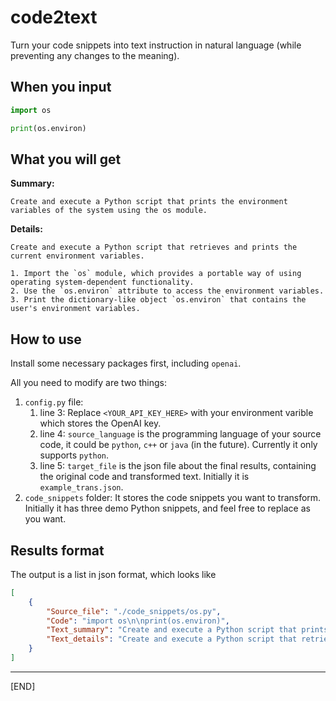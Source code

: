 # code2text

Turn your code snippets into text instruction in natural language (while preventing any changes to the meaning).

## When you input
```python
import os

print(os.environ)
```

## What you will get
**Summary:**
```
Create and execute a Python script that prints the environment variables of the system using the os module.
```

**Details:**
``` 
Create and execute a Python script that retrieves and prints the current environment variables.

1. Import the `os` module, which provides a portable way of using operating system-dependent functionality.
2. Use the `os.environ` attribute to access the environment variables.
3. Print the dictionary-like object `os.environ` that contains the user's environment variables.
```

## How to use

Install some necessary packages first, including `openai`.

All you need to modify are two things:
1. `config.py` file: 
    1. line 3: Replace `<YOUR_API_KEY_HERE>` with your environment varible which stores the OpenAI key.
    2. line 4: `source_language` is the programming language of your source code, it could be `python`, `c++` or `java` (in the future). Currently it only supports `python`.
    4. line 5: `target_file` is the json file about the final results, containing the original code and transformed text. Initially it is `example_trans.json`.
2. `code_snippets` folder: It stores the code snippets you want to transform. Initially it has three demo Python snippets, and feel free to replace as you want.

## Results format
The output is a list in json format, which looks like
```json
[
    {
        "Source_file": "./code_snippets/os.py",
        "Code": "import os\n\nprint(os.environ)",
        "Text_summary": "Create and execute a Python script that prints the environment variables of the system using the os module.",
        "Text_details": "Create and execute a Python script that retrieves and prints the current environment variables.\n\n1. Import the `os` module to interact with the operating system.\n2. Use the `os.environ` attribute to access the environment variables.\n3. Print the environment variables to the console."
    }
]
```

---

[END]
